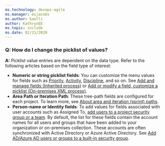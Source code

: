 ```yaml
---
ms.technology: devops-agile
ms.manager: mijacobs
ms.author: kaelli
author: KathrynEE
ms.topic: include
ms.date: 02/21/2020
---
```


### Q: How do I change the picklist of values? 

**A:** Picklist value entries are dependent on the data type. Refer to the following articles based on the field type of interest:  
- **Numeric or string picklist fields**: You can customize the menu values for fields such as [Priority](~/boards/queries/planning-ranking-priorities.md), [Activity](~/boards/queries/query-numeric.md), [Discipline](~/boards/queries/query-numeric.md), and so on. See [Add and manage fields (Inherited process)](../../organizations/settings/work/customize-process-field.md) or [Add or modify a field, customize a picklist (On-premises XML process)](../../reference/add-modify-field.md).  
- **Area Path or Iteration Path**: These tree-path fields are configured for each project. To learn more, see [About area and iteration (sprint) paths](../../organizations/settings/about-areas-iterations.md).  
- **Person-name or Identity fields**: To add values for fields associated with user accounts such as Assigned To, [add users to a project security group or a team](~/organizations/security/add-users-team-project.md). By default, the list for these fields contain the account names for all users and groups that have been added to your organization or on-premises collection. These accounts are often synchronized with Active Directory or Azure Active Directory. See [Add AD/Azure AD users or groups to a built-in security group](../../organizations/security/add-ad-aad-built-in-security-groups.md).